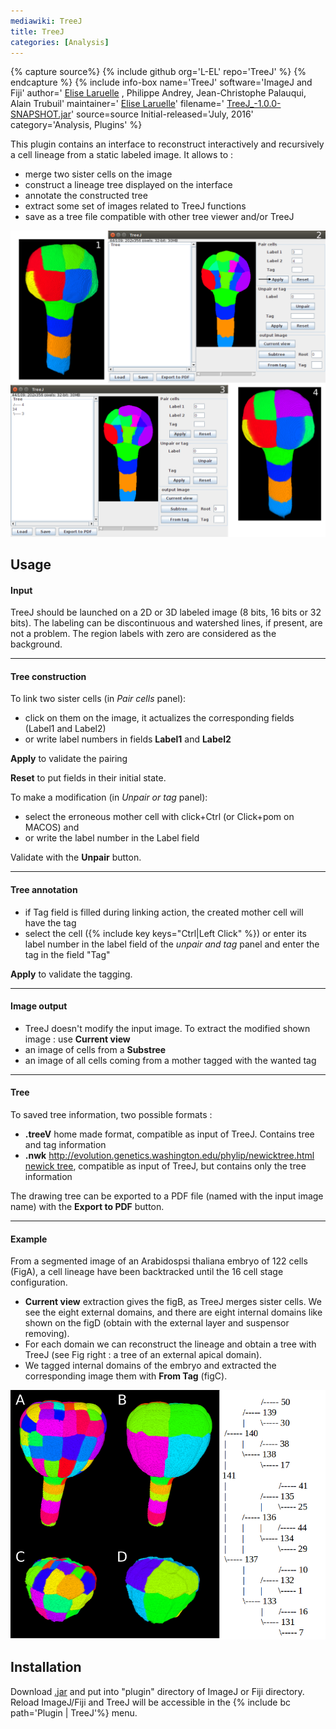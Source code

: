 ```yaml
---
mediawiki: TreeJ
title: TreeJ
categories: [Analysis]
---
```



{% capture source%}
{% include github org='L-EL' repo='TreeJ' %}
{% endcapture %}
{% include info-box name='TreeJ' software='ImageJ and Fiji' author=' [Elise Laruelle](https://github.com/L-EL) , Philippe Andrey, Jean-Christophe Palauqui, Alain Trubuil' maintainer=' [Elise Laruelle](https://github.com/L-EL)' filename=' [TreeJ\_-1.0.0-SNAPSHOT.jar](https://github.com/L-EL/TreeJ/raw/master/TreeJ_-1.0.0-SNAPSHOT.jar)' source=source Initial-released='July, 2016' category='Analysis, Plugins' %}

This plugin contains an interface to reconstruct interactively and recursively a cell lineage from a static labeled image. It allows to :

-   merge two sister cells on the image
-   construct a lineage tree displayed on the interface
-   annotate the constructed tree
-   extract some set of images related to TreeJ functions
-   save as a tree file compatible with other tree viewer and/or TreeJ

<img src="/media/plugins/treejexample.png" width="900"/> 


## Usage

#### Input

TreeJ should be launched on a 2D or 3D labeled image (8 bits, 16 bits or 32 bits). The labeling can be discontinuous and watershed lines, if present, are not a problem. The region labels with zero are considered as the background.

------------------------------------------------------------------------

#### Tree construction

To link two sister cells (in *Pair cells* panel):

-   click on them on the image, it actualizes the corresponding fields (Label1 and Label2)
-   or write label numbers in fields **Label1** and **Label2**

**Apply** to validate the pairing

**Reset** to put fields in their initial state.

To make a modification (in *Unpair or tag* panel):

-   select the erroneous mother cell with click+Ctrl (or Click+pom on MACOS) and
-   or write the label number in the Label field

Validate with the **Unpair** button.

------------------------------------------------------------------------

#### Tree annotation

-   if Tag field is filled during linking action, the created mother cell will have the tag
-   select the cell ({% include key keys="Ctrl|Left Click" %}) or enter its label number in the label field of the *unpair and tag* panel and enter the tag in the field "Tag"

**Apply** to validate the tagging.

------------------------------------------------------------------------

#### Image output

-   TreeJ doesn't modify the input image. To extract the modified shown image : use **Current view**
-   an image of cells from a **Substree**
-   an image of all cells coming from a mother tagged with the wanted tag

------------------------------------------------------------------------

#### Tree

To saved tree information, two possible formats :

-   **.treeV** home made format, compatible as input of TreeJ. Contains tree and tag information
-   **.nwk** [http://evolution.genetics.washington.edu/phylip/newicktree.html newick tree](http://evolution.genetics.washington.edu/phylip/newicktree.html_newick_tree), compatible as input of TreeJ, but contains only the tree information

The drawing tree can be exported to a PDF file (named with the input image name) with the **Export to PDF** button.

------------------------------------------------------------------------

#### Example

From a segmented image of an Arabidospsi thaliana embryo of 122 cells (FigA), a cell lineage have been backtracked until the 16 cell stage configuration.

-   **Current view** extraction gives the figB, as TreeJ merges sister cells. We see the eight external domains, and there are eight internal domains like shown on the figD (obtain with the external layer and suspensor removing).
-   For each domain we can reconstruct the lineage and obtain a tree with TreeJ (see Fig right : a tree of an external apical domain).
-   We tagged internal domains of the embryo and extracted the corresponding image them with **From Tag** (figC).

![](/media/plugins/filiationtools.png)

## Installation

Download [.jar](https://github.com/L-EL/TreeJ/raw/master/TreeJ_-1.0.0-SNAPSHOT.jar) and put into "plugin" directory of ImageJ or Fiji directory. Reload ImageJ/Fiji and TreeJ will be accessible in the {% include bc path='Plugin | TreeJ'%} menu.

 

